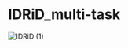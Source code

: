 # IDRiD_multi-task

![IDRiD (1)](https://github.com/user-attachments/assets/8cc1190e-c469-4f38-82d4-1eaf8b45e52d)
